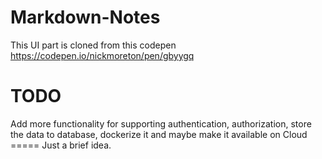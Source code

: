 # Markdown-Notes
This UI part is cloned from this codepen https://codepen.io/nickmoreton/pen/gbyygq
# TODO
Add more functionality for supporting authentication, authorization, store the data to database, dockerize it and maybe make it available on Cloud
===== Just a brief idea.
